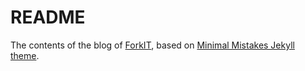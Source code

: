 # README

The contents of the blog of [ForkIT](http://theforkit.co/), based on [Minimal Mistakes Jekyll theme](https://mmistakes.github.io/minimal-mistakes/).
